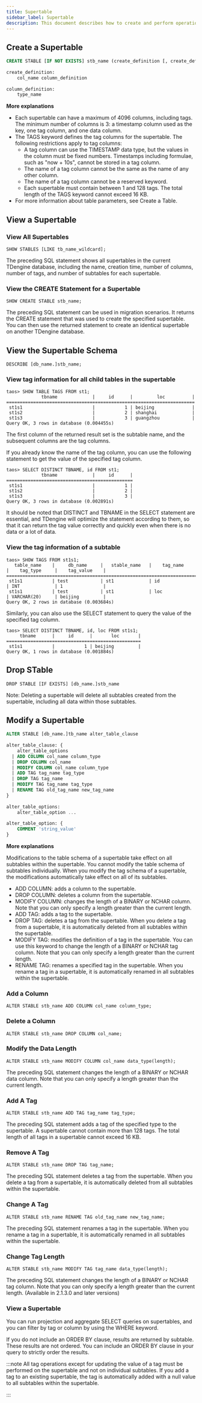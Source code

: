 ```yaml
---
title: Supertable
sidebar_label: Supertable
description: This document describes how to create and perform operations on supertables.
---
```


## Create a Supertable

```sql
CREATE STABLE [IF NOT EXISTS] stb_name (create_definition [, create_definition] ...) TAGS (create_definition [, create_definition] ...) [table_options]
 
create_definition:
    col_name column_definition
 
column_definition:
    type_name
```

**More explanations**
- Each supertable can have a maximum of 4096 columns, including tags. The minimum number of columns is 3: a timestamp column used as the key, one tag column, and one data column.
- The TAGS keyword defines the tag columns for the supertable. The following restrictions apply to tag columns:
    - A tag column can use the TIMESTAMP data type, but the values in the column must be fixed numbers. Timestamps including formulae, such as "now + 10s", cannot be stored in a tag column.
    - The name of a tag column cannot be the same as the name of any other column.
    - The name of a tag column cannot be a reserved keyword.
    - Each supertable must contain between 1 and 128 tags. The total length of the TAGS keyword cannot exceed 16 KB.
- For more information about table parameters, see Create a Table.

## View a Supertable

### View All Supertables

```
SHOW STABLES [LIKE tb_name_wildcard];
```

The preceding SQL statement shows all supertables in the current TDengine database, including the name, creation time, number of columns, number of tags, and number of subtables for each supertable.

### View the CREATE Statement for a Supertable

```
SHOW CREATE STABLE stb_name;
```

The preceding SQL statement can be used in migration scenarios. It returns the CREATE statement that was used to create the specified supertable. You can then use the returned statement to create an identical supertable on another TDengine database.

## View the Supertable Schema

```
DESCRIBE [db_name.]stb_name;
```

### View tag information for all child tables in the supertable

```
taos> SHOW TABLE TAGS FROM st1;
             tbname             |     id      |         loc          |
======================================================================
 st1s1                          |           1 | beijing              |
 st1s2                          |           2 | shanghai             |
 st1s3                          |           3 | guangzhou            |
Query OK, 3 rows in database (0.004455s)
```

The first column of the returned result set is the subtable name, and the subsequent columns are the tag columns.

If you already know the name of the tag column, you can use the following statement to get the value of the specified tag column.

```
taos> SELECT DISTINCT TBNAME, id FROM st1;
             tbname             |     id      |
===============================================
 st1s1                          |           1 |
 st1s2                          |           2 |
 st1s3                          |           3 |
Query OK, 3 rows in database (0.002891s)
```

It should be noted that DISTINCT and TBNAME in the SELECT statement are essential, and TDengine will optimize the statement according to them, so that it can return the tag value correctly and quickly even when there is no data or a lot of data.

### View the tag information of a subtable

```
taos> SHOW TAGS FROM st1s1;
   table_name    |     db_name     |   stable_name   |    tag_name     |    tag_type     |    tag_value    |
============================================================================================================
 st1s1           | test            | st1             | id              | INT             | 1               |
 st1s1           | test            | st1             | loc             | VARCHAR(20)     | beijing         |
Query OK, 2 rows in database (0.003684s)
```

Similarly, you can also use the SELECT statement to query the value of the specified tag column.

```
taos> SELECT DISTINCT TBNAME, id, loc FROM st1s1;
     tbname      |     id      |       loc       |
==================================================
 st1s1           |           1 | beijing         |
Query OK, 1 rows in database (0.001884s)
```

## Drop STable

```
DROP STABLE [IF EXISTS] [db_name.]stb_name
```

Note: Deleting a supertable will delete all subtables created from the supertable, including all data within those subtables.

## Modify a Supertable

```sql
ALTER STABLE [db_name.]tb_name alter_table_clause
 
alter_table_clause: {
    alter_table_options
  | ADD COLUMN col_name column_type
  | DROP COLUMN col_name
  | MODIFY COLUMN col_name column_type
  | ADD TAG tag_name tag_type
  | DROP TAG tag_name
  | MODIFY TAG tag_name tag_type
  | RENAME TAG old_tag_name new_tag_name
}
 
alter_table_options:
    alter_table_option ...
 
alter_table_option: {
    COMMENT 'string_value'
}

```

**More explanations**

Modifications to the table schema of a supertable take effect on all subtables within the supertable. You cannot modify the table schema of subtables individually. When you modify the tag schema of a supertable, the modifications automatically take effect on all of its subtables.

- ADD COLUMN: adds a column to the supertable.
- DROP COLUMN: deletes a column from the supertable.
- MODIFY COLUMN: changes the length of a BINARY or NCHAR column. Note that you can only specify a length greater than the current length.
- ADD TAG: adds a tag to the supertable.
- DROP TAG: deletes a tag from the supertable. When you delete a tag from a supertable, it is automatically deleted from all subtables within the supertable.
- MODIFY TAG: modifies the definition of a tag in the supertable. You can use this keyword to change the length of a BINARY or NCHAR tag column. Note that you can only specify a length greater than the current length.
- RENAME TAG: renames a specified tag in the supertable. When you rename a tag in a supertable, it is automatically renamed in all subtables within the supertable.

### Add a Column

```
ALTER STABLE stb_name ADD COLUMN col_name column_type;
```

### Delete a Column

```
ALTER STABLE stb_name DROP COLUMN col_name;
```

### Modify the Data Length

```
ALTER STABLE stb_name MODIFY COLUMN col_name data_type(length);
```

The preceding SQL statement changes the length of a BINARY or NCHAR data column. Note that you can only specify a length greater than the current length.

### Add A Tag

```
ALTER STABLE stb_name ADD TAG tag_name tag_type;
```

The preceding SQL statement adds a tag of the specified type to the supertable. A supertable cannot contain more than 128 tags. The total length of all tags in a supertable cannot exceed 16 KB.

### Remove A Tag

```
ALTER STABLE stb_name DROP TAG tag_name;
```

The preceding SQL statement deletes a tag from the supertable. When you delete a tag from a supertable, it is automatically deleted from all subtables within the supertable.

### Change A Tag

```
ALTER STABLE stb_name RENAME TAG old_tag_name new_tag_name;
```

The preceding SQL statement renames a tag in the supertable. When you rename a tag in a supertable, it is automatically renamed in all subtables within the supertable.

### Change Tag Length

```
ALTER STABLE stb_name MODIFY TAG tag_name data_type(length);
```

The preceding SQL statement changes the length of a BINARY or NCHAR tag column. Note that you can only specify a length greater than the current length. (Available in 2.1.3.0 and later versions)

### View a Supertable
You can run projection and aggregate SELECT queries on supertables, and you can filter by tag or column by using the WHERE keyword.

If you do not include an ORDER BY clause, results are returned by subtable. These results are not ordered. You can include an ORDER BY clause in your query to strictly order the results.



:::note
All tag operations except for updating the value of a tag must be performed on the supertable and not on individual subtables. If you add a tag to an existing supertable, the tag is automatically added with a null value to all subtables within the supertable.

:::
